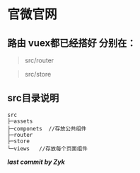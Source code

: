 # 官微官网
## 路由 vuex都已经搭好 分别在：
>   src/router

>   src/store


## src目录说明

~~~
src
├─assets 
├─componets  //存放公共组件
├─router
├─store
└─views   //存放每个页面组件
~~~

***last commit by Zyk***
